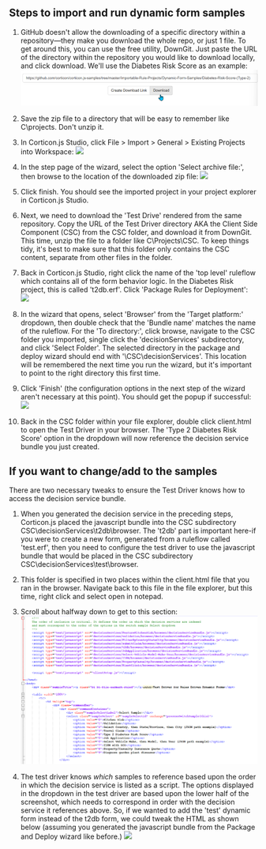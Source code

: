 ## Steps to import and run dynamic form samples

1. GitHub doesn't allow the downloading of a specific directory within a repository—they make you download the whole repo, or just 1 file. To get around this, you can use the free utility, DownGit. Just paste the URL of the directory within the repository you would like to download locally, and click download. We'll use the Diabetes Risk Score as an example:
![](../docs/images/downgit.png)

2.	Save the zip file to a directory that will be easy to remember like C\projects. Don't unzip it. 

3.	In Corticon.js Studio, click File > Import > General > Existing Projects into Workspace:
![](<../docs/images/import 1.pngrt 1.png>)

4.	In the step page of the wizard, select the option 'Select archive file:', then browse to the location of the downloaded zip file:
![](<../docs/images/import 2.pngrt 2.png>)

5.	Click finish. You should see the imported project in your project explorer in Corticon.js Studio. 

6.	Next, we need to download the 'Test Drive' rendered from the same repository. Copy the URL of the Test Driver directory AKA the Client Side Component (CSC) from the CSC folder, and download it from DownGit. This time, unzip the file to a folder like C\Projects\CSC. To keep things tidy, it's best to make sure that this folder only contains the CSC content, separate from other files in the folder. 

7.	Back in Corticon.js Studio, right click the name of the 'top level' ruleflow which contains all of the form behavior logic. In the Diabetes Risk project, this is called 't2db.erf'. Click 'Package Rules for Deployment':
![](<../docs/images/package dropdown.pngdown.png>)

8.	In the wizard that opens, select 'Browser' from the 'Target platform:' dropdown, then double check that the 'Bundle name' matches the name of the ruleflow. For the 'To directory:', click browse, navigate to the CSC folder you imported, single click the 'decisionServices' subdirectory, and click 'Select Folder'. The selected directory in the package and deploy wizard should end with '\CSC\decisionServices'. This location will be remembered the next time you run the wizard, but it's important to point to the right directory this first time. 

9.	Click 'Finish' (the configuration options in the next step of the wizard aren't necessary at this point). You should get the popup if successful:
![](<../docs/images/generation success.pngcess.png>)

10.	Back in the CSC folder within your file explorer, double click client.html to open the Test Driver in your browser. The 'Type 2 Diabetes Risk Score' option in the dropdown will now reference the decision service bundle you just created. 

## If you want to change/add to the samples 
There are two necessary tweaks to ensure the Test Driver knows how to access the decision service bundle. 

1. When you generated the decision service in the preceding steps, Corticon.js placed the javascript bundle into the CSC subdirectory CSC\decisionServices\t2db\browser. The 't2db' part is important here-if you were to create a new form, generated from a ruleflow called 'test.erf', then you need to configure the test driver to use the javascript bundle that would be placed in the CSC subdirectory CSC\decisionServices\test\browser.
   
2. This folder is specified in two places within the client.html file that you ran in the browser. Navigate back to this file in the file explorer, but this time, right click and select open in notepad. 
   
3. Scroll about halfway down to get to this section:
![](../docs/images/client.png)

4. The test driver knows _which_ samples to reference based upon the order in which the decision service is listed as a script. The options displayed in the dropdown in the test driver are based upon the lower half of the screenshot, which needs to correspond in order with the decision service it references above. So, if we wanted to add the 'test' dynamic form instead of the t2db form, we could tweak the HTML as shown below (assuming you generated the javascript bundle from the Package and Deploy wizard like before.)
![](<../docs/images/tweaked html.pnghtml.png>)